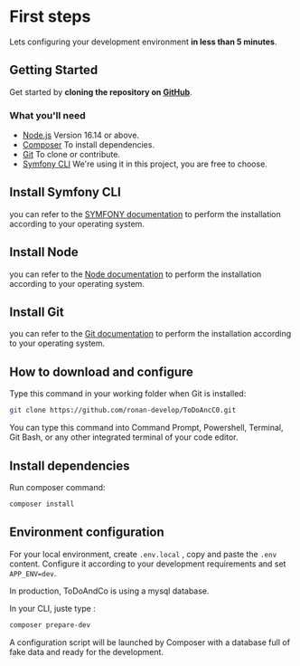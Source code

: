 # First steps

Lets configuring your development environment **in less than 5 minutes**.

## Getting Started

Get started by **cloning the repository on [GitHub](https://github.com/ronan-develop/ToDoAncC0)**.

### What you'll need

- [Node.js](https://nodejs.org/en/download/) Version 16.14 or above.
- [Composer](https://getcomposer.org/) To install dependencies.
- [Git](https://git-scm.com/book/en/v2/Getting-Started-Installing-Git) To clone or contribute.
- [Symfony CLI](https://symfony.com/download) We're using it in this project, you are free to choose.

## Install Symfony CLI
you can refer to the [SYMFONY documentation](https://symfony.com/download) to perform the installation according to your
operating system.

## Install Node
you can refer to the [Node documentation](https://docs.npmjs.com/downloading-and-installing-node-js-and-npm) to perform
the installation according to your operating system.

## Install Git
you can refer to the [Git documentation](https://git-scm.com/book/en/v2/Getting-Started-Installing-Git) to perform the
installation according to your operating system.

## How to download and configure 
Type this command in your working folder when Git is installed:

```bash
git clone https://github.com/ronan-develop/ToDoAncC0.git
```

You can type this command into Command Prompt, Powershell, Terminal, Git Bash, or any other integrated terminal of your
code editor.

## Install dependencies

Run composer command:

```bash
composer install
```

## Environment configuration

For your local environment, create `.env.local` , copy and paste the `.env` content. Configure it according to your
development requirements and set `APP_ENV=dev`.

In production, ToDoAndCo is using a mysql database.

In your CLI, juste type :

```bash
composer prepare-dev
```
A configuration script will be launched by Composer with a database full of fake data and ready for the development.
